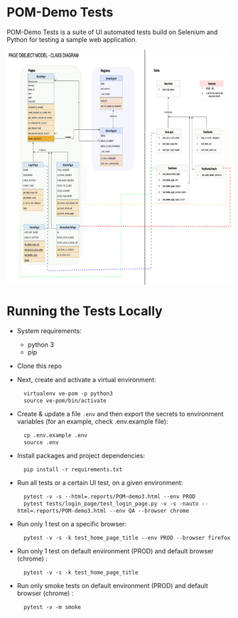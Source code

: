 POM-Demo Tests
===============================

POM-Demo Tests is a suite of UI automated tests build on Selenium and Python for testing a sample web application.

<img height="530" src="./resources/class_diagram/POM-demo-class-diagram.png" width="940"/>

Running the Tests Locally
=========================

* System requirements:
  * python 3
  * pip

* Clone this repo

* Next, create and activate a virtual environment:

        virtualenv ve-pom -p python3
        source ve-pom/bin/activate

* Create & update a file `.env` and then export the secrets to environment variables (for an example, check .env.example file): 
        
        cp .env.example .env
        source .env

* Install packages and project dependencies:

        pip install -r requirements.txt

* Run all tests or a certain UI test, on a given environment:

        pytest -v -s --html=.reports/POM-demo3.html --env PROD
        pytest tests/login_page/test_login_page.py -v -s -nauto --html=.reports/POM-demo3.html --env QA --browser chrome

* Run only 1 test on a specific browser: 
        
        pytest -v -s -k test_home_page_title --env PROD --browser firefox

* Run only 1 test on default environment (PROD) and default browser (chrome) : 
        
        pytest -v -s -k test_home_page_title

* Run only smoke tests on default environment (PROD) and default browser (chrome) : 
        
        pytest -v -m smoke

